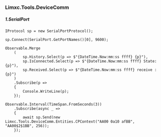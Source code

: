 
### Limxc.Tools.DeviceComm
##### 1.SerialPort 


    IProtocol sp = new SerialPortProtocol();

    sp.Connect(SerialPort.GetPortNames()[0], 9600);

    Observable.Merge
        (
            sp.History.Select(p => $"{DateTime.Now:mm:ss ffff} {p}"),
            sp.IsConnected.Select(p => $"{DateTime.Now:mm:ss ffff} State: {p}"),
            sp.Received.Select(p => $"{DateTime.Now:mm:ss ffff} receive : {p}")
        )
        .Subscribe(p =>
        {
            Console.WriteLine(p);
        });

    Observable.Interval(TimeSpan.FromSeconds(3))
        .Subscribe(async _ =>
        {
            await sp.Send(new Limxc.Tools.DeviceComm.Entities.CPContext("AA00 0a10 afBB", "AA00$2$1BB", 256));
        });
